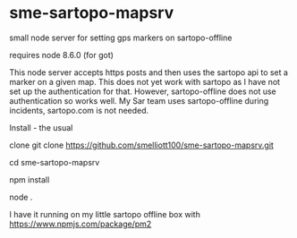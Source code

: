 # sme-sartopo-mapsrv
small node server for setting gps markers on sartopo-offline

requires node 8.6.0 (for got)

This node server accepts https posts and then uses the sartopo api to set a marker on a given map.  This does not yet work with sartopo as I have not set up the authentication for that.  However, sartopo-offline does not use authentication so works well.  My Sar team uses sartopo-offline during incidents, sartopo.com is not needed.


Install - the usual

clone git clone https://github.com/smelliott100/sme-sartopo-mapsrv.git

cd sme-sartopo-mapsrv

npm install

node . 

I have it running on my little sartopo offline box with https://www.npmjs.com/package/pm2


